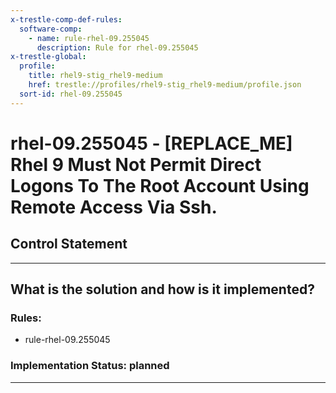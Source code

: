 ```yaml
---
x-trestle-comp-def-rules:
  software-comp:
    - name: rule-rhel-09.255045
      description: Rule for rhel-09.255045
x-trestle-global:
  profile:
    title: rhel9-stig_rhel9-medium
    href: trestle://profiles/rhel9-stig_rhel9-medium/profile.json
  sort-id: rhel-09.255045
---
```


# rhel-09.255045 - \[REPLACE_ME\] Rhel 9 Must Not Permit Direct Logons To The Root Account Using Remote Access Via Ssh.

## Control Statement

______________________________________________________________________

## What is the solution and how is it implemented?

<!-- For implementation status enter one of: implemented, partial, planned, alternative, not-applicable -->

<!-- Note that the list of rules under ### Rules: is read-only and changes will not be captured after assembly to JSON -->

<!-- Add control implementation description here for control: rhel-09.255045 -->

### Rules:

  - rule-rhel-09.255045

### Implementation Status: planned

______________________________________________________________________
